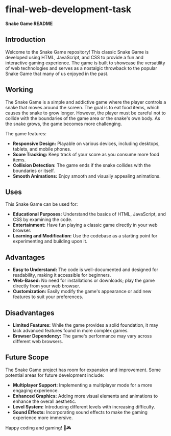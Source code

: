 # final-web-development-task
**Snake Game README**

## Introduction

Welcome to the Snake Game repository! This classic Snake Game is developed using HTML, JavaScript, and CSS to provide a fun and interactive gaming experience. The game is built to showcase the versatility of web technologies and serves as a nostalgic throwback to the popular Snake Game that many of us enjoyed in the past.

## Working

The Snake Game is a simple and addictive game where the player controls a snake that moves around the screen. The goal is to eat food items, which causes the snake to grow longer. However, the player must be careful not to collide with the boundaries of the game area or the snake's own body. As the snake grows, the game becomes more challenging.

The game features:

- **Responsive Design:** Playable on various devices, including desktops, tablets, and mobile phones.
- **Score Tracking:** Keep track of your score as you consume more food items.
- **Collision Detection:** The game ends if the snake collides with the boundaries or itself.
- **Smooth Animations:** Enjoy smooth and visually appealing animations.

## Uses

This Snake Game can be used for:

- **Educational Purposes:** Understand the basics of HTML, JavaScript, and CSS by examining the code.
- **Entertainment:** Have fun playing a classic game directly in your web browser.
- **Learning and Modification:** Use the codebase as a starting point for experimenting and building upon it.

## Advantages

- **Easy to Understand:** The code is well-documented and designed for readability, making it accessible for beginners.
- **Web-Based:** No need for installations or downloads; play the game directly from your web browser.
- **Customization:** Easily modify the game's appearance or add new features to suit your preferences.

## Disadvantages

- **Limited Features:** While the game provides a solid foundation, it may lack advanced features found in more complex games.
- **Browser Dependency:** The game's performance may vary across different web browsers.

## Future Scope

The Snake Game project has room for expansion and improvement. Some potential areas for future development include:

- **Multiplayer Support:** Implementing a multiplayer mode for a more engaging experience.
- **Enhanced Graphics:** Adding more visual elements and animations to enhance the overall aesthetic.
- **Level System:** Introducing different levels with increasing difficulty.
- **Sound Effects:** Incorporating sound effects to make the gaming experience more immersive.

Happy coding and gaming! 🐍🎮
